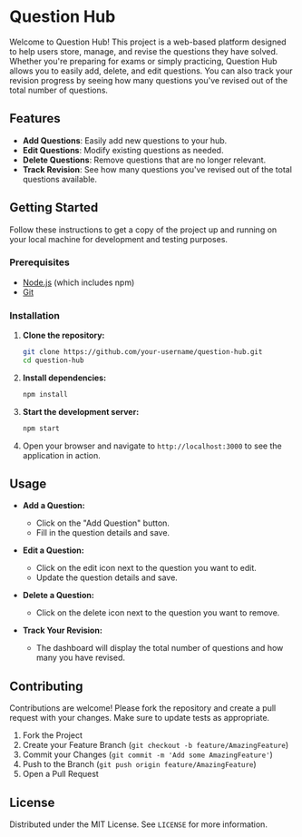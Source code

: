 # Question Hub

Welcome to Question Hub! This project is a web-based platform designed to help users store, manage, and revise the questions they have solved. Whether you're preparing for exams or simply practicing, Question Hub allows you to easily add, delete, and edit questions. You can also track your revision progress by seeing how many questions you've revised out of the total number of questions.

## Features

- **Add Questions**: Easily add new questions to your hub.
- **Edit Questions**: Modify existing questions as needed.
- **Delete Questions**: Remove questions that are no longer relevant.
- **Track Revision**: See how many questions you've revised out of the total questions available.

## Getting Started

Follow these instructions to get a copy of the project up and running on your local machine for development and testing purposes.

### Prerequisites

- [Node.js](https://nodejs.org/) (which includes npm)
- [Git](https://git-scm.com/)

### Installation

1. **Clone the repository:**
    ```sh
    git clone https://github.com/your-username/question-hub.git
    cd question-hub
    ```

2. **Install dependencies:**
    ```sh
    npm install
    ```

3. **Start the development server:**
    ```sh
    npm start
    ```

4. Open your browser and navigate to `http://localhost:3000` to see the application in action.

## Usage

- **Add a Question:**
  - Click on the "Add Question" button.
  - Fill in the question details and save.

- **Edit a Question:**
  - Click on the edit icon next to the question you want to edit.
  - Update the question details and save.

- **Delete a Question:**
  - Click on the delete icon next to the question you want to remove.

- **Track Your Revision:**
  - The dashboard will display the total number of questions and how many you have revised.

## Contributing

Contributions are welcome! Please fork the repository and create a pull request with your changes. Make sure to update tests as appropriate.

1. Fork the Project
2. Create your Feature Branch (`git checkout -b feature/AmazingFeature`)
3. Commit your Changes (`git commit -m 'Add some AmazingFeature'`)
4. Push to the Branch (`git push origin feature/AmazingFeature`)
5. Open a Pull Request

## License

Distributed under the MIT License. See `LICENSE` for more information.
